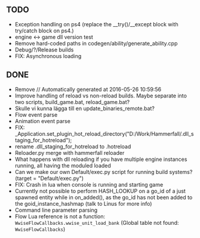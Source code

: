 ## TODO
+ Exception handling on ps4 (replace the __try()/__except block with try/catch block on ps4.)
+ engine <-> game dll version test
+ Remove hard-coded paths in codegen/ability/generate_ability.cpp
+ Debug/?/Release builds
+ FIX: Asynchronous loading

## DONE
+ Remove // Automatically generated at 2016-05-26 10:59:56
+ Improve handling of reload vs non-reload builds. Maybe separate into two scripts, build_game.bat, reload_game.bat?
+ Skulle vi kunna lägga till en update_binaries_remote.bat?
+ Flow event parse
+ Animation event parse
+ FIX: _Application.set_plugin_hot_reload_directory("D:/Work/Hammerfall/.dll_staging_for_hotreload");
+ rename .dll_staging_for_hotreload to .hotreload
+ Reloader.py merge with hammerfall reloader
+ What happens with dll reloading if you have multiple engine instances running, all having the moduled loaded
+ Can we make our own Default/exec.py script for running build systems? (target = "Default/exec.py")
+ FIX: Crash in lua when console is running and starting game
+ Currently not possible to perform HASH_LOOKUP on a go_id of a just spawned entity while in on_added(), as the go_id has not been added to the goid_instance_hashmap (talk to Linus for more info)
+ Command line parameter parsing
+ Flow Lua reference is not a function: `WwiseFlowCallbacks.wwise_unit_load_bank` (Global table not found: `WwiseFlowCallbacks`)

